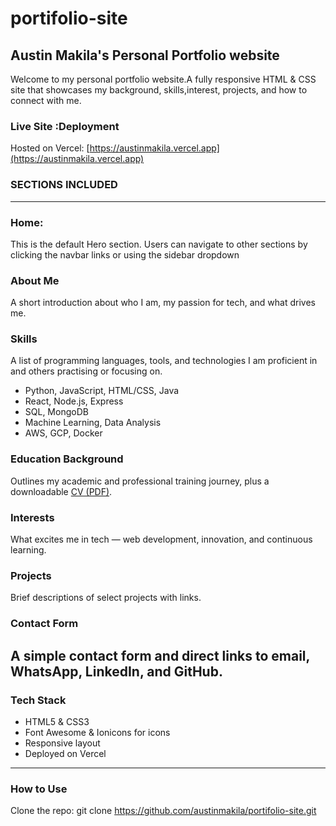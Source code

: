 # portifolio-site
## Austin Makila's Personal Portfolio website
Welcome to my personal portfolio website.A fully responsive HTML & CSS site that showcases my background, skills,interest, projects, and how to connect with me. 

### Live Site :Deployment

Hosted on Vercel: [https://austinmakila.vercel.app](https://austinmakila.vercel.app)  



### SECTIONS INCLUDED
-------------------------------------------------------------------

### Home: 
This is the default Hero section. Users can navigate to other sections by clicking the navbar links or using the sidebar dropdown

### About Me
A short introduction about who I am, my passion for tech, and what drives me.

### Skills
A list of programming languages, tools, and technologies I am proficient in and others practising or focusing on.
- Python, JavaScript, HTML/CSS, Java
- React, Node.js, Express
- SQL, MongoDB
- Machine Learning, Data Analysis
- AWS, GCP, Docker

### Education Background
Outlines my academic and professional training journey, plus a downloadable [CV (PDF)](pic/C_V.pdf).

### Interests
What excites me in tech — web development, innovation, and continuous learning.

### Projects
Brief descriptions of select projects with links.

### Contact Form

A simple contact form and direct links to email, WhatsApp, LinkedIn, and GitHub.
------------------------------------------------------
### Tech Stack
- HTML5 & CSS3
- Font Awesome & Ionicons for icons
- Responsive layout
- Deployed on Vercel
-------


### How to Use
Clone the repo:
   git clone https://github.com/austinmakila/portifolio-site.git
